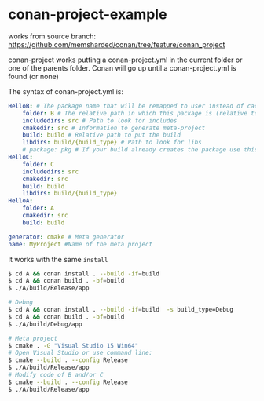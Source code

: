# conan-project-example

works from source branch: https://github.com/memsharded/conan/tree/feature/conan_project

conan-project works putting a conan-project.yml in the current folder or one of the parents folder. Conan will go up until a conan-project.yml is found (or none)

The syntax of conan-project.yml is:

```yaml
HelloB: # The package name that will be remapped to user instead of cache
    folder: B # The relative path in which this package is (relative to conan-project)
    includedirs: src # Path to look for includes
    cmakedir: src # Information to generate meta-project
    build: build # Relative path to put the build
    libdirs: build/{build_type} # Path to look for libs
    # package: pkg # If your build already creates the package use this instead of includedirs/libdirs
HelloC:
    folder: C
    includedirs: src
    cmakedir: src
    build: build
    libdirs: build/{build_type}
HelloA:
    folder: A
    cmakedir: src
    build: build

generator: cmake # Meta generator
name: MyProject #Name of the meta project
```

It works with the same ``install``

```bash
$ cd A && conan install . --build -if=build
$ cd A && conan build . -bf=build
$ ./A/build/Release/app

# Debug
$ cd A && conan install . --build -if=build  -s build_type=Debug
$ cd A && conan build . -bf=build
$ ./A/build/Debug/app

# Meta project
$ cmake . -G "Visual Studio 15 Win64"
# Open Visual Studio or use command line:
$ cmake --build . --config Release
$ ./A/build/Release/app
# Modify code of B and/or C
$ cmake --build . --config Release
$ ./A/build/Release/app
```
